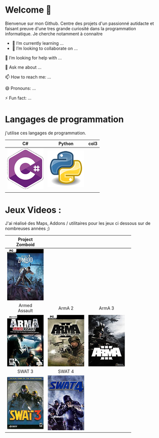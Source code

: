 # Welcome 👋

Bienvenue sur mon Github. Centre des projets d'un passionné autidacte et faisant preuve d'une tres grande curiosité dans la programmation informatique.
Je cherche notamment à connaitre

* 🌱 I’m currently learning ...
* 👯 I’m looking to collaborate on ...

🤔 I’m looking for help with ...

💬 Ask me about ...

📫 How to reach me: ...

😄 Pronouns: ...

⚡ Fun fact: ...

# Langages de programmation

j'utilise ces langages de programmation.

| C#                                                                                                                     | Python                                                                                                                  | col3 |
| ---------------------------------------------------------------------------------------------------------------------- | ----------------------------------------------------------------------------------------------------------------------- | ---- |
| ![C-Sharp](image/csharp.png) | ![python](image/python.png)  |      |
|                                                                                                                        |                                                                                                                         |      |

# Jeux Videos :

J'ai réalisé des Maps, Addons / utilitaires pour les jeux ci dessous sur de nombreuses années ;)

|                                                    Project<br />Zomboid                                                    |                          |                        |  |
| :------------------------------------------------------------------------------------------------------------------------: | :----------------------: | :---------------------: | - |
| ![Project Zomboid](image/pz.jpg) |                          |                        |  |
|                                                     Armed<br />Assault                                                     |          ArmA 2          |         ArmA 3         |  |
|                                                   ![Arma](image/arma.jpg)                                                   | ![Arma2](image/arma2.jpg) | ![Arma3](image/arma3.jpg) |  |
|                                                           SWAT 3                                                           |          SWAT 4          |                        |  |
|                                                  ![SWAT 3](image/swat3.jpg)                                                  | ![SWAT 4](image/swat4.jpg) |                        |  |
